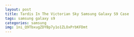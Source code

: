 ```yaml
---
layout: post
title: Tardis In The Victorian Sky Samsung Galaxy S9 Case
tags: samsung galaxy s9
categories: samsung
img: 1ni_Q9TbxugZDYBp7y1o1ZLOxPrbKFDmt
---
```

